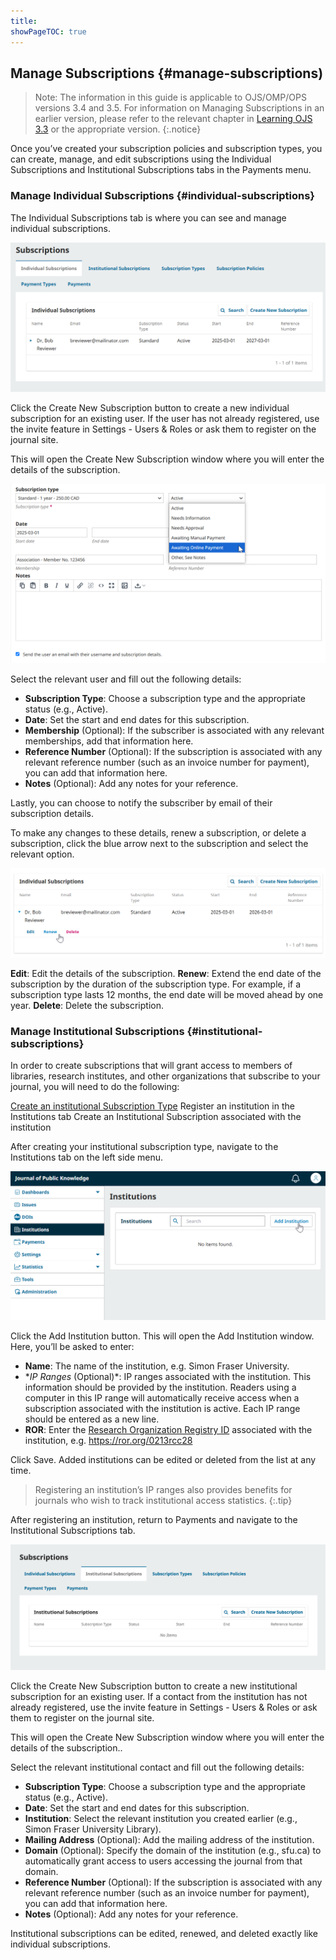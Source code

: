```yaml
---
title: 
showPageTOC: true
---
```


## Manage Subscriptions {#manage-subscriptions)

>Note: The information in this guide is applicable to OJS/OMP/OPS versions 3.4 and 3.5. For information on Managing Subscriptions in an earlier version, please refer to the relevant chapter in [Learning OJS 3.3](https://docs.pkp.sfu.ca/learning-ojs/3.3/en/subscriptions) or the appropriate version.
{:.notice} 

Once you’ve created your subscription policies and subscription types, you can create, manage, and edit subscriptions using the Individual Subscriptions and Institutional Subscriptions tabs in the Payments menu.

### Manage Individual Subscriptions {#individual-subscriptions}

The Individual Subscriptions tab is where you can see and manage individual subscriptions.

![The Individual Subscriptions tab in the Subscriptions menu.](./assets/individual-tab-3.5.png)


Click the Create New Subscription button to create a new individual subscription for an existing user. If the user has not already registered, use the invite feature in Settings - Users & Roles or ask them to register on the journal site. 

This will open the Create New Subscription window where you will enter the details of the subscription.

![The Create New Subscription window, with a Standard subscription type. The Status menu is expanded, with a cursor hovering over “Awaiting Online Payment”.](./assets/new-individual-3.5.png)


Select the relevant user and fill out the following details:

* **Subscription Type**: Choose a subscription type and the appropriate status (e.g., Active).
* **Date**: Set the start and end dates for this subscription.
* **Membership** (Optional): If the subscriber is associated with any relevant memberships, add that information here.
* **Reference Number** (Optional): If the subscription is associated with any relevant reference number (such as an invoice number for payment), you can add that information here.
* **Notes** (Optional): Add any notes for your reference.

Lastly, you can choose to notify the subscriber by email of their subscription details.


To make any changes to these details, renew a subscription, or delete a subscription, click the blue arrow next to the subscription and select the relevant option.

![A subscription with its setting menu open, with options to Edit, Renew, and Delete..](./assets/subscription-edit-menu-3.5.png)


**Edit**: Edit the details of the subscription.
**Renew**: Extend the end date of the subscription by the duration of the subscription type. For example, if a subscription type lasts 12 months, the end date will be moved ahead by one year.
**Delete**: Delete the subscription.

### Manage Institutional Subscriptions {#institutional-subscriptions}

In order to create subscriptions that will grant access to members of libraries, research institutes, and other organizations that subscribe to your journal, you will need to do the following:

[Create an institutional Subscription Type](#subscription-types)
Register an institution in the Institutions tab
Create an Institutional Subscription associated with the institution

After creating your institutional subscription type, navigate to the Institutions tab on the left side menu.

![The Institutional Subscriptions tab in the Subscriptions menu.](./assets/institution-add-3.5.png)


Click the Add Institution button. This will open the Add Institution window. Here, you’ll be asked to enter:

* **Name**: The name of the institution, e.g. Simon Fraser University.
* **IP Ranges* (Optional)*: IP ranges associated with the institution. This information should be provided by the institution. Readers using a computer in this IP range will automatically receive access when a subscription associated with the institution is active. Each IP range should be entered as a new line.
* **ROR**: Enter the [Research Organization Registry ID](https://ror.org/) associated with the institution, e.g. https://ror.org/0213rcc28 

Click Save. Added institutions can be edited or deleted from the list at any time.

>Registering an institution’s IP ranges also provides benefits for journals who wish to track institutional access statistics.
{:.tip}

After registering an institution, return to Payments and navigate to the Institutional Subscriptions tab.

![The Institutional Subscriptions tab in the Subscriptions menu.](./assets/institutional-tab-3.5.png)

Click the Create New Subscription button to create a new institutional subscription for an existing user. If a contact from the institution has not already registered, use the invite feature in Settings - Users & Roles or ask them to register on the journal site.

This will open the Create New Subscription window where you will enter the details of the subscription..

Select the relevant institutional contact and fill out the following details:

* **Subscription Type**: Choose a subscription type and the appropriate status (e.g., Active).
* **Date**: Set the start and end dates for this subscription.
* **Institution**: Select the relevant institution you created earlier (e.g., Simon Fraser University Library).
* **Mailing Address** (Optional): Add the mailing address of the institution.
* **Domain** (Optional): Specify the domain of the institution (e.g., sfu.ca) to automatically grant access to users accessing the journal from that domain.
* **Reference Number** (Optional): If the subscription is associated with any relevant reference number (such as an invoice number for payment), you can add that information here.
* **Notes** (Optional): Add any notes for your reference.

Institutional subscriptions can be edited, renewed, and deleted exactly like individual subscriptions.